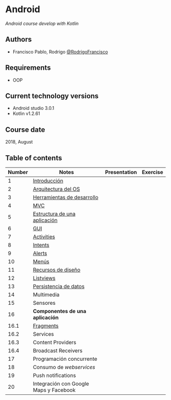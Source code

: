 # Android

*Android course develop with Kotlin*

## Authors

* Francisco Pablo, Rodrigo [@RodrigoFrancisco](https://github.com/RodrigoFrancisco)

## Requirements

* OOP

## Current technology versions

* Android studio 3.0.1
* Kotlin v1.2.61

## Course date

2018, August

## Table of contents

| Number | Notes                                                        | Presentation | Exercise |
| ------ | ------------------------------------------------------------ | ------------ | -------- |
| 1      | [Introducción](./src/1_introduccion/introduccion.md)         |              |          |
| 2      | [Arquitectura del OS](./src/2_arquitectura/arquitectura.md)  |              |          |
| 3      | [Herramientas de desarrollo](./src/3_herramientas/herramientas.md) |              |          |
| 4      | [MVC](./src/4_MVC/mvc.md)                                    |              |          |
| 5      | [Estructura de una aplicación](./src/5_estructura_de_app/estructura_app.md) |              |          |
| 6      | [GUI](./src/6_GUI/gui.md)                                    |              |          |
| 7      | [Activities](./src/7_activities/activities.md)               |              |          |
| 8      | [Intents](./src/8_intents/intents.md)                        |              |          |
| 9      | [Alerts](./src/9_alertas/alertas.md)                         |              |          |
| 10     | [Menús](./src/10_menus/menus.md)                             |              |          |
| 11     | [Recursos de diseño](./src/11_recursos_de_disenno/recursos_de_disenno.md) |              |          |
| 12     | [Listviews](./src/12_listviews/.404.md)                      |              |          |
| 13     | [Persistencia de datos](./src/13_persistencia/.404.md)       |              |          |
| 14     | Multimedia                                                   |              |          |
| 15     | Sensores                                                     |              |          |
| 16     | **Componentes de una aplicación**                            |              |          |
| 16.1   | [Fragments](src/16_1fragments/fragments.md)                  |              |          |
| 16.2   | Services                                                     |              |          |
| 16.3   | Content Providers                                            |              |          |
| 16.4   | Broadcast Receivers                                          |              |          |
| 17     | Programación concurrente                                     |              |          |
| 18     | Consumo de *webservices*                                     |              |          |
| 19     | Push notifications                                           |              |          |
| 20     | Integración con Google Maps y Facebook                       |              |          |
